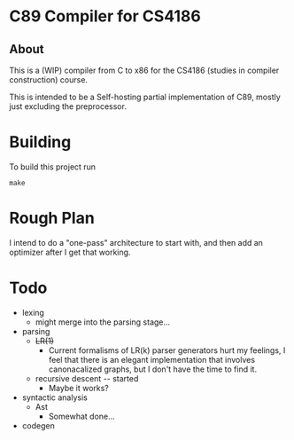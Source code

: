 # C89 Compiler for CS4186
## About
This is a (WIP) compiler from C to x86 for the CS4186 (studies in compiler construction) course.

This is intended to be a Self-hosting partial implementation of C89, mostly just excluding the preprocessor.

# Building
To build this project run
```
make
```

# Rough Plan
I intend to do a "one-pass" architecture to start with, and then add an optimizer after I get that working.

# Todo
- lexing
  - might merge into the parsing stage...
- parsing
  - ~~LR(1)~~
    - Current formalisms of LR(k) parser generators hurt my feelings, I feel that there is an elegant implementation that involves canonacalized graphs, but I don't have the time to find it.
  - recursive descent -- started
    - Maybe it works?
- syntactic analysis
  - Ast
    - Somewhat done...
- codegen


